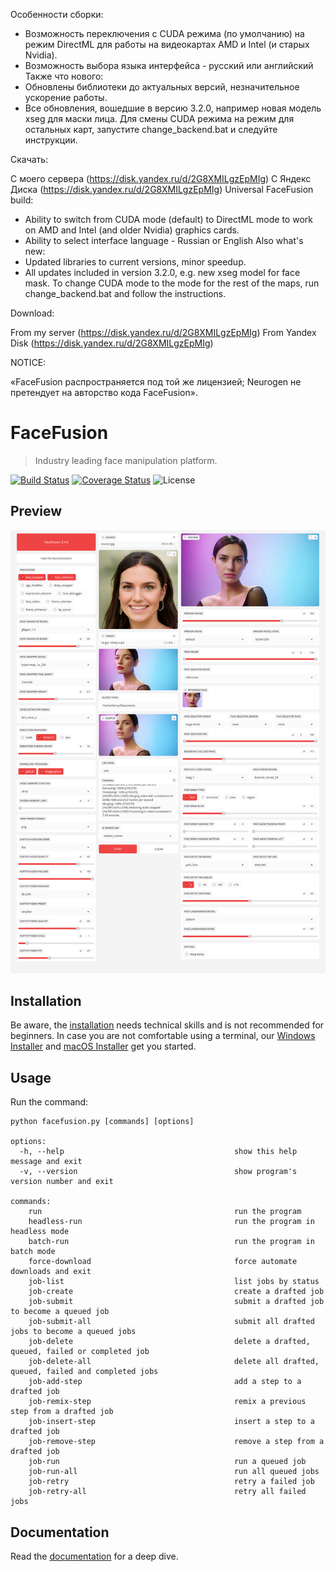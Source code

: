 Особенности сборки: 

- Возможность переключения с CUDA режима (по умолчанию) на режим DirectML для работы на видеокартах AMD и Intel (и старых Nvidia).
- Возможность выбора языка интерфейса - русский или английский
Также что нового:
- Обновлены библиотеки до актуальных версий, незначительное ускорение работы.
- Все обновления, вошедшие в версию 3.2.0, например новая модель xseg для маски лица.
Для смены CUDA режима на режим для остальных карт, запустите change_backend.bat и следуйте инструкции.

Скачать:

С моего сервера (https://disk.yandex.ru/d/2G8XMILgzEpMIg)
С Яндекс Диска (https://disk.yandex.ru/d/2G8XMILgzEpMIg)
Universal FaceFusion build:
- Ability to switch from CUDA mode (default) to DirectML mode to work on AMD and Intel (and older Nvidia) graphics cards.
- Ability to select interface language - Russian or English
Also what's new:
- Updated libraries to current versions, minor speedup.
- All updates included in version 3.2.0, e.g. new xseg model for face mask.
To change CUDA mode to the mode for the rest of the maps, run change_backend.bat and follow the instructions.

Download:

From my server (https://disk.yandex.ru/d/2G8XMILgzEpMIg)
From Yandex Disk (https://disk.yandex.ru/d/2G8XMILgzEpMIg) 

NOTICE:

 «FaceFusion распространяется под той же лицензией; Neurogen не претендует на авторство кода FaceFusion».

FaceFusion
==========

> Industry leading face manipulation platform.

[![Build Status](https://img.shields.io/github/actions/workflow/status/facefusion/facefusion/ci.yml.svg?branch=master)](https://github.com/facefusion/facefusion/actions?query=workflow:ci)
[![Coverage Status](https://img.shields.io/coveralls/facefusion/facefusion.svg)](https://coveralls.io/r/facefusion/facefusion)
![License](https://img.shields.io/badge/license-OpenRAIL--AS-green)


Preview
-------

![Preview](https://raw.githubusercontent.com/facefusion/facefusion/master/.github/preview.png?sanitize=true)


Installation
------------

Be aware, the [installation](https://docs.facefusion.io/installation) needs technical skills and is not recommended for beginners. In case you are not comfortable using a terminal, our [Windows Installer](http://windows-installer.facefusion.io) and [macOS Installer](http://macos-installer.facefusion.io) get you started.


Usage
-----

Run the command:

```
python facefusion.py [commands] [options]

options:
  -h, --help                                      show this help message and exit
  -v, --version                                   show program's version number and exit

commands:
    run                                           run the program
    headless-run                                  run the program in headless mode
    batch-run                                     run the program in batch mode
    force-download                                force automate downloads and exit
    job-list                                      list jobs by status
    job-create                                    create a drafted job
    job-submit                                    submit a drafted job to become a queued job
    job-submit-all                                submit all drafted jobs to become a queued jobs
    job-delete                                    delete a drafted, queued, failed or completed job
    job-delete-all                                delete all drafted, queued, failed and completed jobs
    job-add-step                                  add a step to a drafted job
    job-remix-step                                remix a previous step from a drafted job
    job-insert-step                               insert a step to a drafted job
    job-remove-step                               remove a step from a drafted job
    job-run                                       run a queued job
    job-run-all                                   run all queued jobs
    job-retry                                     retry a failed job
    job-retry-all                                 retry all failed jobs
```


Documentation
-------------

Read the [documentation](https://docs.facefusion.io) for a deep dive.
